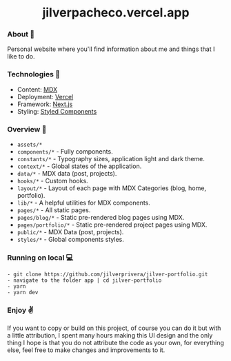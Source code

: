 <h1 align="center">
    jilverpacheco.vercel.app
</h1>

### About 🧾

Personal website where you'll find information about me and things that I like to do.

### Technologies 🔧

- Content: [MDX](https://github.com/mdx-js/mdx)
- Deployment: [Vercel](https://vercel.com)
- Framework: [Next.js](https://nextjs.org/)
- Styling: [Styled Components](https://styled-components.com/)

### Overview 👀

- `assets/*`
- `components/*` - Fully components.
- `constants/*` - Typography sizes, application light and dark theme.
- `context/*` - Global states of the application.
- `data/*` - MDX data (post, projects).
- `hooks/*` - Custom hooks.
- `layout/*` - Layout of each page with MDX Categories (blog, home, portfolio).
- `lib/*` - A helpful utilities for MDX components.
- `pages/*` - All static pages.
- `pages/blog/*` - Static pre-rendered blog pages using MDX.
- `pages/portfolio/*` - Static pre-rendered project pages using MDX.
- `public/*` - MDX Data (post, projects).
- `styles/*` - Global components styles.

### Running on local 💻

```
- git clone https://github.com/jilverprivera/jilver-portfolio.git
- navigate to the folder app | cd jilver-portfolio
- yarn
- yarn dev
```

### Enjoy ✌

If you want to copy or build on this project, of course you can do it but with a little attribution, I spent many hours making this UI design and the only thing I hope is that you do not attribute the code as your own, for everything else, feel free to make changes and improvements to it.
